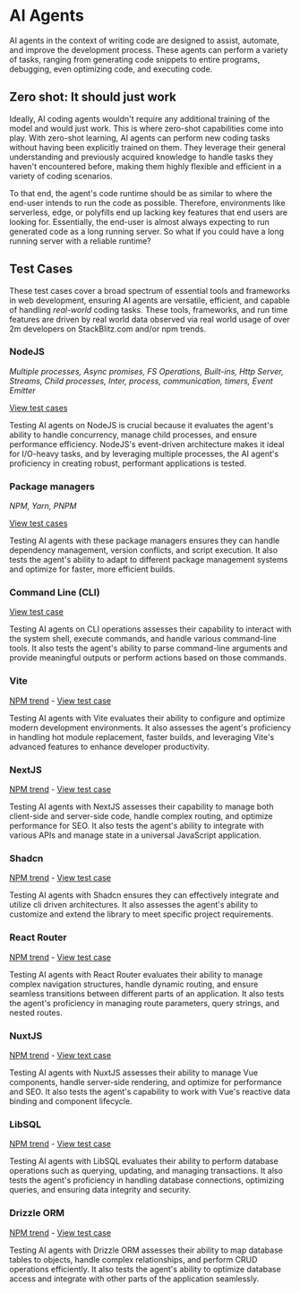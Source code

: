 # AI Agents

AI agents in the context of writing code are designed to assist, automate, and improve the development process. These agents can perform a variety of tasks, ranging from generating code snippets to entire programs, debugging, even optimizing code, and executing code.

## Zero shot: It should just work

Ideally, AI coding agents wouldn't require any additional training of the model and would just work. This is where zero-shot capabilities come into play. With zero-shot learning, AI agents can perform new coding tasks without having been explicitly trained on them. They leverage their general understanding and previously acquired knowledge to handle tasks they haven't encountered before, making them highly flexible and efficient in a variety of coding scenarios.

To that end, the agent's code runtime should be as similar to where the end-user intends to run the code as possible. Therefore, environments like serverless, edge, or polyfills end up lacking key features that end users are looking for. Essentially, the end-user is almost always expecting to run generated code as a long running server. So what if you could have a long running server with a reliable runtime?

## Test Cases
These test cases cover a broad spectrum of essential tools and frameworks in web development, ensuring AI agents are versatile, efficient, and capable of handling *real-world* coding tasks. These tools, frameworks, and run time features are driven by real world data observed via real world usage of over 2m developers on StackBlitz.com and/or npm trends.

### NodeJS 
*Multiple processes, Async promises, FS Operations, Built-ins, Http Server, Streams, Child processes, Inter, process, communication, timers, Event Emitter*

[View test cases](https://stackblitz.com/edit/stackblitz-starters-9ozakx)

Testing AI agents on NodeJS is crucial because it evaluates the agent's ability to handle concurrency, manage child processes, and ensure performance efficiency. NodeJS's event-driven architecture makes it ideal for I/O-heavy tasks, and by leveraging multiple processes, the AI agent's proficiency in creating robust, performant applications is tested.

### Package managers
*NPM, Yarn, PNPM*

[View test cases](https://stackblitz.com/edit/node-yahmwv?file=package.json)

Testing AI agents with these package managers ensures they can handle dependency management, version conflicts, and script execution. It also tests the agent's ability to adapt to different package management systems and optimize for faster, more efficient builds.

### Command Line (CLI)
[View test case](https://stackblitz.com/edit/node-xrxygh?file=.stackblitzrc)

Testing AI agents on CLI operations assesses their capability to interact with the system shell, execute commands, and handle various command-line tools. It also tests the agent's ability to parse command-line arguments and provide meaningful outputs or perform actions based on those commands.

### Vite 
[NPM trend](https://npmtrends.com/vite) - [View test case](https://vite.new)

Testing AI agents with Vite evaluates their ability to configure and optimize modern development environments. It also assesses the agent's proficiency in handling hot module replacement, faster builds, and leveraging Vite's advanced features to enhance developer productivity.

### NextJS
[NPM trend](https://npmtrends.com/next) - [View test case](https://stackblitz.com/edit/nextjs-lsmwnd?file=README.md)

Testing AI agents with NextJS assesses their capability to manage both client-side and server-side code, handle complex routing, and optimize performance for SEO. It also tests the agent's ability to integrate with various APIs and manage state in a universal JavaScript application.

### Shadcn
[NPM trend](https://npmtrends.com/shadcn-ui) - [View test case](https://stackblitz.com/edit/vitejs-vite-7g7gcc)

Testing AI agents with Shadcn ensures they can effectively integrate and utilize cli driven architectures. It also assesses the agent's ability to customize and extend the library to meet specific project requirements.

### React Router
[NPM trend](https://npmtrends.com/react-router) - [View test case](https://stackblitz.com/github/remix-run/react-router/tree/dev/examples/basic)

Testing AI agents with React Router evaluates their ability to manage complex navigation structures, handle dynamic routing, and ensure seamless transitions between different parts of an application. It also tests the agent's proficiency in managing route parameters, query strings, and nested routes.

### NuxtJS
[NPM trend](https://npmtrends.com/nuxt) - [View text case](https://stackblitz.com/github/nuxt/starter/tree/v3)

Testing AI agents with NuxtJS assesses their ability to manage Vue components, handle server-side rendering, and optimize for performance and SEO. It also tests the agent's capability to work with Vue's reactive data binding and component lifecycle.

### LibSQL
[NPM trend](https://npmtrends.com/@libsql/client) - [View test case](https://stackblitz.com/edit/node-ox2oqu) 

Testing AI agents with LibSQL evaluates their ability to perform database operations such as querying, updating, and managing transactions. It also tests the agent's proficiency in handling database connections, optimizing queries, and ensuring data integrity and security.

### Drizzle ORM
[NPM trend](https://npmtrends.com/drizzle-orm) - [View test case](https://stackblitz.com/edit/github-9wp31h-ghh5jl?file=readme.md)

Testing AI agents with Drizzle ORM assesses their ability to map database tables to objects, handle complex relationships, and perform CRUD operations efficiently. It also tests the agent's ability to optimize database access and integrate with other parts of the application seamlessly.






